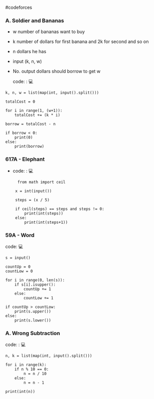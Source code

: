 #codeforces

### A. Soldier and Bananas
 - w number of bananas  want to buy
 - k  number of dollars for first banana and 2k for second and so on
 - n dollars he has
 - input (k, n, w)
 - No. output dollars should borrow to get w

    code: : 💻
```    
k, n, w = list(map(int, input().split()))

totalCost = 0

for i in range(1, (w+1)):
	totalCost += (k * i)

borrow = totalCost - n

if borrow < 0:
	print(0)
else:
	print(borrow)
```


 ###  617A - Elephant 
	
   - code: : 💻
    
    
                  
           from math import ceil

          x = int(input())

          steps = (x / 5)

          if ceil(steps) == steps and steps != 0:
              print(int(steps))
          else:
              print(int(steps+1))
         
         
###  59A - Word 

   code: 💻
```
s = input()

countUp = 0
countLow = 0

for i in range(0, len(s)):
	if s[i].isupper():
		countUp += 1
	else:
		countLow += 1

if countUp > countLow:
	print(s.upper())
else:
	print(s.lower())
```
    
### A. Wrong Subtraction


code: : 💻

```
n, k = list(map(int, input().split()))

for i in range(k):
    if n % 10 == 0:
        n = n / 10
    else:
        n = n - 1

print(int(n))
```
